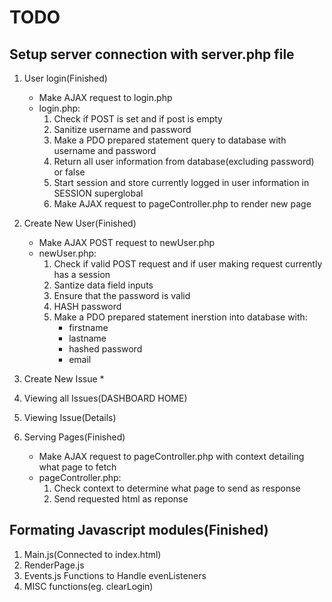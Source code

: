 # TODO

## Setup server connection with server.php file

1. User login(Finished)
	* Make AJAX request to login.php
	* login.php:
		1. Check if POST is set and if post is empty
		2. Sanitize username and password
		3. Make a PDO prepared statement query to database with username and password
		4. Return all user information from database(excluding password) or false 
		5. Start session and store currently logged in user information in SESSION superglobal 
		6. Make AJAX request to pageController.php to render new page

2. Create New User(Finished)
	* Make AJAX POST request to newUser.php
	* newUser.php:
		1. Check if valid POST request and if user making request currently has a session
		2. Santize data field inputs
		4. Ensure that the password is valid
		3. HASH password
		3. Make a PDO prepared statement inerstion into database with:
			* firstname
			* lastname
			* hashed password
			* email

3. Create New Issue 
	* 

4. Viewing all Issues(DASHBOARD HOME) 

5. Viewing Issue(Details)

6. Serving Pages(Finished)
	* Make AJAX request to pageController.php with context detailing what page to fetch
	* pageController.php:
		1. Check context to determine what page to send as response  
		2. Send requested html as reponse  

## Formating Javascript modules(Finished)
1. Main.js(Connected to index.html)
2. RenderPage.js
3. Events.js Functions to Handle evenListeners
4. MISC functions(eg. clearLogin)  
